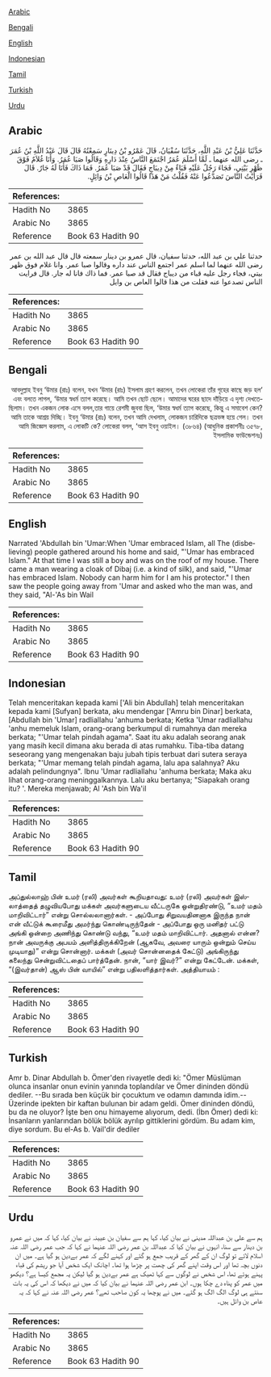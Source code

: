 [Arabic](#arabic)

[Bengali](#bengali)

[English](#english)

[Indonesian](#indonesian)

[Tamil](#tamil)

[Turkish](#turkish)

[Urdu](#urdu)

## Arabic


<div dir="rtl" lang="ar" style={{fontSize:'larger',backgroundColor:'#f8f9fa',padding:20}}>
حَدَّثَنَا عَلِيُّ بْنُ عَبْدِ اللَّهِ، حَدَّثَنَا سُفْيَانُ، قَالَ عَمْرُو بْنُ دِينَارٍ سَمِعْتُهُ قَالَ قَالَ عَبْدُ اللَّهِ بْنُ عُمَرَ ـ رضى الله عنهما ـ لَمَّا أَسْلَمَ عُمَرُ اجْتَمَعَ النَّاسُ عِنْدَ دَارِهِ وَقَالُوا صَبَا عُمَرُ‏.‏ وَأَنَا غُلاَمٌ فَوْقَ ظَهْرِ بَيْتِي، فَجَاءَ رَجُلٌ عَلَيْهِ قَبَاءٌ مِنْ دِيبَاجٍ فَقَالَ قَدْ صَبَا عُمَرُ‏.‏ فَمَا ذَاكَ فَأَنَا لَهُ جَارٌ‏.‏ قَالَ فَرَأَيْتُ النَّاسَ تَصَدَّعُوا عَنْهُ فَقُلْتُ مَنْ هَذَا قَالُوا الْعَاصِ بْنُ وَائِلٍ‏.‏
</div>
<div style={{backgroundColor:'#f8f9fa',padding:20, marginBottom: 10}}><table> <thead> <tr> <th>References:</th> <th></th> </tr> </thead> <tbody><tr><td>Hadith No</td><td>3865</td></tr><tr><td>Arabic No</td><td>3865</td></tr><tr><td>Reference</td><td>Book 63 Hadith 90</td></tr></tbody></table></div>


<div dir="rtl" lang="ar" style={{fontSize:'larger',backgroundColor:'#f8f9fa',padding:20}}>
حدثنا علي بن عبد الله، حدثنا سفيان، قال عمرو بن دينار سمعته قال قال عبد الله بن عمر رضى الله عنهما لما اسلم عمر اجتمع الناس عند داره وقالوا صبا عمر. وانا غلام فوق ظهر بيتي، فجاء رجل عليه قباء من ديباج فقال قد صبا عمر. فما ذاك فانا له جار. قال فرايت الناس تصدعوا عنه فقلت من هذا قالوا العاص بن وايل
</div>
<div style={{backgroundColor:'#f8f9fa',padding:20, marginBottom: 10}}><table> <thead> <tr> <th>References:</th> <th></th> </tr> </thead> <tbody><tr><td>Hadith No</td><td>3865</td></tr><tr><td>Arabic No</td><td>3865</td></tr><tr><td>Reference</td><td>Book 63 Hadith 90</td></tr></tbody></table></div>

## Bengali


<div dir="rtl" lang="bn" style={{fontSize:'larger',backgroundColor:'#f8f9fa',padding:20}}>
‘আবদুল্লাহ ইবনু ‘উমার (রাঃ) বলেন, যখন ‘উমার (রাঃ) ইসলাম গ্রহণ করলেন, তখন লোকেরা তাঁর গৃহের কাছে জড় হল এবং বলতে লাগল, ‘উমার স্বধর্ম ত্যাগ করেছে। আমি তখন ছোট ছেলে। আমাদের ঘরের ছাদে দাঁড়িয়ে এ দৃশ্য দেখতেছিলাম। তখন একজন লোক এসে বলল,তার গায়ে রেশমী জুববা ছিল, ‘উমার স্বধর্ম ত্যাগ করেছে, কিন্তু এ সমাবেশ কেন? আমি তাকে আশ্রয় দিচ্ছি। ইবনু ‘উমার (রাঃ) বলেন, তখন আমি দেখলাম, লোকজন চারিদিকে ছত্রভঙ্গ হয়ে গেল। তখন আমি জিজ্ঞেস করলাম, এ লোকটি কে? লোকেরা বলল, ‘আস ইবনু ওয়াইল। (৩৮৬৪) (আধুনিক প্রকাশনীঃ ৩৫৭৮, ইসলামিক ফাউন্ডেশনঃ)
</div>
<div style={{backgroundColor:'#f8f9fa',padding:20, marginBottom: 10}}><table> <thead> <tr> <th>References:</th> <th></th> </tr> </thead> <tbody><tr><td>Hadith No</td><td>3865</td></tr><tr><td>Arabic No</td><td>3865</td></tr><tr><td>Reference</td><td>Book 63 Hadith 90</td></tr></tbody></table></div>

## English


<div dir="ltr" lang="en" style={{fontSize:'larger',backgroundColor:'#f8f9fa',padding:20}}>
Narrated 'Abdullah bin 'Umar:When 'Umar embraced Islam, all The (disbelieving) people gathered around his home and said, "'Umar has embraced Islam." At that time I was still a boy and was on the roof of my house. There came a man wearing a cloak of Dibaj (i.e. a kind of silk), and said, "'Umar has embraced Islam. Nobody can harm him for I am his protector." I then saw the people going away from 'Umar and asked who the man was, and they said, "Al-'As bin Wail
</div>
<div style={{backgroundColor:'#f8f9fa',padding:20, marginBottom: 10}}><table> <thead> <tr> <th>References:</th> <th></th> </tr> </thead> <tbody><tr><td>Hadith No</td><td>3865</td></tr><tr><td>Arabic No</td><td>3865</td></tr><tr><td>Reference</td><td>Book 63 Hadith 90</td></tr></tbody></table></div>

## Indonesian


<div dir="ltr" lang="id" style={{fontSize:'larger',backgroundColor:'#f8f9fa',padding:20}}>
Telah menceritakan kepada kami ['Ali bin Abdullah] telah menceritakan kepada kami [Sufyan] berkata, aku mendengar ['Amru bin Dinar] berkata, [Abdullah bin 'Umar] radliallahu 'anhuma berkata; Ketka 'Umar radliallahu 'anhu memeluk Islam, orang-orang berkumpul di rumahnya dan mereka berkata; "'Umar telah pindah agama". Saat itu aku adalah seorang anak yang masih kecil dimana aku berada di atas rumahku. Tiba-tiba datang seseorang yang mengenakan baju jubah tipis terbuat dari sutera seraya berkata; "'Umar memang telah pindah agama, lalu apa salahnya? Aku adalah pelindungnya". Ibnu 'Umar radliallahu 'anhuma berkata; Maka aku lihat orang-orang meninggalkannya. Lalu aku bertanya; "Siapakah orang itu? '. Mereka menjawab; Al 'Ash bin Wa'il
</div>
<div style={{backgroundColor:'#f8f9fa',padding:20, marginBottom: 10}}><table> <thead> <tr> <th>References:</th> <th></th> </tr> </thead> <tbody><tr><td>Hadith No</td><td>3865</td></tr><tr><td>Arabic No</td><td>3865</td></tr><tr><td>Reference</td><td>Book 63 Hadith 90</td></tr></tbody></table></div>

## Tamil


<div dir="ltr" lang="ta" style={{fontSize:'larger',backgroundColor:'#f8f9fa',padding:20}}>
அப்துல்லாஹ் பின் உமர் (ரலி) அவர்கள் கூறியதாவது: உமர் (ரலி) அவர்கள் இஸ்லாத்தைத் தழுவியபோது மக்கள் அவர்களுடைய வீட்டருகே ஒன்றுதிரண்டு, “உமர் மதம் மாறிவிட்டார்” என்று சொல்லலானார்கள். - அப்போது சிறுவயதினனாக இருந்த நான் என் வீட்டுக் கூரைமீது அமர்ந்து கொண்டிருந்தேன் - அப்போது ஒரு மனிதர் பட்டு அங்கி ஒன்றை அணிந்து கொண்டு வந்து, “உமர் மதம் மாறிவிட்டார். அதனால் என்ன? நான் அவருக்கு அபயம் அளித்திருக்கிறேன் (ஆகவே, அவரை யாரும் ஒன்றும் செய்ய முடியாது)” என்று சொன்னார். மக்கள் (அவர் சொன்னதைக் கேட்டு) அங்கிருந்து கலைந்து சென்றுவிட்டதைப் பார்த்தேன். நான், “யார் இவர்?” என்று கேட்டேன். மக்கள், “(இவர்தான்) ஆஸ் பின் வாயில்” என்று பதிலளித்தார்கள். அத்தியாயம் :
</div>
<div style={{backgroundColor:'#f8f9fa',padding:20, marginBottom: 10}}><table> <thead> <tr> <th>References:</th> <th></th> </tr> </thead> <tbody><tr><td>Hadith No</td><td>3865</td></tr><tr><td>Arabic No</td><td>3865</td></tr><tr><td>Reference</td><td>Book 63 Hadith 90</td></tr></tbody></table></div>

## Turkish


<div dir="ltr" lang="tr" style={{fontSize:'larger',backgroundColor:'#f8f9fa',padding:20}}>
Amr b. Dinar Abdullah b. Ömer'den rivayetle dedi ki: "Ömer Müslüman olunca insanlar onun evinin yanında toplandılar ve Ömer dininden döndü dediler. --Bu sırada ben küçük bir çocuktum ve odamın damında idim.-- Üzerinde ipekten bir kaftan bulunan bir adam geldi. Ömer dininden döndü, bu da ne oluyor? İşte ben onu himayeme alıyorum, dedi. (İbn Ömer) dedi ki: İnsanların yanlarından bölük bölük ayrılıp gittiklerini gördüm. Bu adam kim, diye sordum. Bu el-As b. Vail'dir dediler
</div>
<div style={{backgroundColor:'#f8f9fa',padding:20, marginBottom: 10}}><table> <thead> <tr> <th>References:</th> <th></th> </tr> </thead> <tbody><tr><td>Hadith No</td><td>3865</td></tr><tr><td>Arabic No</td><td>3865</td></tr><tr><td>Reference</td><td>Book 63 Hadith 90</td></tr></tbody></table></div>

## Urdu


<div dir="rtl" lang="ur" style={{fontSize:'larger',backgroundColor:'#f8f9fa',padding:20}}>
ہم سے علی بن عبداللہ مدینی نے بیان کیا، کہا ہم سے سفیان بن عیینہ نے بیان کیا، کہا کہ میں نے عمرو بن دینار سے سنا، انہوں نے بیان کیا کہ عبداللہ بن عمر رضی اللہ عنہما نے کہا کہ جب عمر رضی اللہ عنہ اسلام لائے تو لوگ ان کے گھر کے قریب جمع ہو گئے اور کہنے لگے کہ عمر بےدین ہو گیا ہے۔ میں ان دنوں بچہ تھا اور اس وقت اپنے گھر کی چھت پر چڑھا ہوا تھا۔ اچانک ایک شخص آیا جو ریشم کی قباء پہنے ہوئے تھا، اس شخص نے لوگوں سے کہا ٹھیک ہے عمر بےدین ہو گیا لیکن یہ مجمع کیسا ہے؟ دیکھو میں عمر کو پناہ دے چکا ہوں۔ ابن عمر رضی اللہ عنہما نے بیان کیا کہ میں نے دیکھا کہ اس کی یہ بات سنتے ہی لوگ الگ الگ ہو گئے۔ میں نے پوچھا یہ کون صاحب تھے؟ عمر رضی اللہ عنہ نے کہا کہ یہ عاص بن وائل ہیں۔
</div>
<div style={{backgroundColor:'#f8f9fa',padding:20, marginBottom: 10}}><table> <thead> <tr> <th>References:</th> <th></th> </tr> </thead> <tbody><tr><td>Hadith No</td><td>3865</td></tr><tr><td>Arabic No</td><td>3865</td></tr><tr><td>Reference</td><td>Book 63 Hadith 90</td></tr></tbody></table></div>